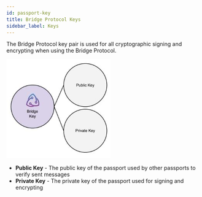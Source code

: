 ```yaml
---
id: passport-key
title: Bridge Protocol Keys
sidebar_label: Keys
---
```


The Bridge Protocol key pair is used for all cryptographic signing and encrypting when using the Bridge Protocol.

<img class='centered' src='https://github.com/bridge-protocol/bridge-protocol-js/blob/ethereum-publishing/docs/images/passport-key.jpg?raw=true'></img>

- **Public Key** - The public key of the passport used by other passports to verify sent messages
- **Private Key** - The private key of the passport used for signing and encrypting